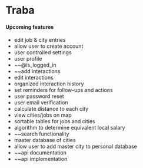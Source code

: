 # Traba

#### Upcoming features
- edit job & city entries
- allow user to create account
- user controlled settings
- user profile
- ~~@is_logged_in
- ~~add interactions
- edit interactions
- organized interaction history
- set reminders for follow-ups and actions
- user password reset
- user email verification
- calculate distance to each city
- view cities/jobs on map
- sortable tables for jobs and cities
- algorithm to determine equivalent local salary
- ~~search functionality
- master database of cities
- allow user to add master city to personal database
- ~~api documentation
- ~~api implementation

